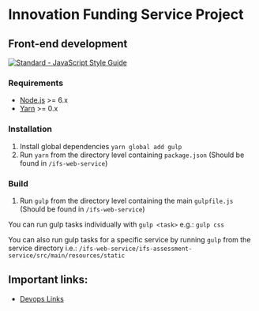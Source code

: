 # Innovation Funding Service Project


## Front-end development

[![Standard - JavaScript Style Guide](https://img.shields.io/badge/code%20style-standard-brightgreen.svg)](http://standardjs.com/)

### Requirements

- [Node.js](https://nodejs.org/en/) >= 6.x
- [Yarn](https://yarnpkg.com/en/docs/install) >= 0.x

### Installation

1. Install global dependencies `yarn global add gulp`
2. Run `yarn` from the directory level containing `package.json` (Should be found in `/ifs-web-service`)

### Build

1. Run `gulp` from the directory level containing the main `gulpfile.js` (Should be found in `/ifs-web-service`)

You can run gulp tasks individually with `gulp <task>` e.g.: `gulp css`

You can also run gulp tasks for a specific service by running `gulp` from the service directory i.e.: `/ifs-web-service/ifs-assessment-service/src/main/resources/static`


## Important links:

* [Devops Links](https://devops.innovateuk.org/)

